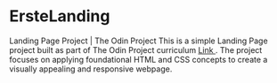 # ErsteLanding
Landing Page Project | The Odin Project
This is a simple Landing Page project built as part of The Odin Project curriculum <a href="https://www.theodinproject.com/lessons/foundations-landing-page">Link </a>. The project focuses on applying foundational HTML and CSS concepts to create a visually appealing and responsive webpage.